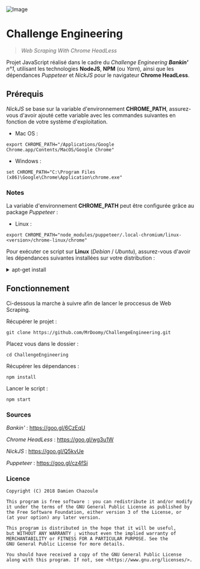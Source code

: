 ![Image](https://raw.githubusercontent.com/MrDoomy/ChallengeEngineering/master/img/capture.png)

# Challenge Engineering

> *Web Scraping With Chrome HeadLess*

Projet JavaScript réalisé dans le cadre du *Challenge Engineering **Bankin'** n°1*, utilisant les technologies **NodeJS**, **NPM** (ou *Yarn*), ainsi que les dépendances *Puppeteer* et *NickJS* pour le navigateur **Chrome HeadLess**.

## Prérequis

*NickJS* se base sur la variable d'environnement **CHROME_PATH**, assurez-vous d'avoir ajouté cette variable avec les commandes suivantes en fonction de votre système d'exploitation.

 - Mac OS :

```
export CHROME_PATH="/Applications/Google Chrome.app/Contents/MacOS/Google Chrome"
```

 - Windows :

```
set CHROME_PATH="C:\Program Files (x86)\Google\Chrome\Application\chrome.exe"
```

### Notes

La variable d'environnement **CHROME_PATH** peut être configurée grâce au package *Puppeteer* :

- Linux :

```
export CHROME_PATH="node_modules/puppeteer/.local-chromium/linux-<version>/chrome-linux/chrome"
```

Pour exécuter ce script sur **Linux** (*Debian* / *Ubuntu*), assurez-vous d'avoir les dépendances suivantes installées sur votre distribution :

<details>
<summary>apt-get install</summary>

```
gconf-service
libasound2
libatk1.0-0
libc6
libcairo2
libcups2
libdbus-1-3
libexpat1
libfontconfig1
libgcc1
libgconf-2-4
libgdk-pixbuf2.0-0
libglib2.0-0
libgtk-3-0
libnspr4
libpango-1.0-0
libpangocairo-1.0-0
libstdc++6
libx11-6
libx11-xcb1
libxcb1
libxcomposite1
libxcursor1
libxdamage1
libxext6
libxfixes3
libxi6
libxrandr2
libxrender1
libxss1
libxtst6
ca-certificates
fonts-liberation
libappindicator1
libnss3
lsb-release
xdg-utils
wget
```

</details>

## Fonctionnement

Ci-dessous la marche à suivre afin de lancer le proccesus de Web Scraping.

Récupérer le projet :

```
git clone https://github.com/MrDoomy/ChallengeEngineering.git
```

Placez vous dans le dossier :

```
cd ChallengeEngineering
```

Récupérer les dépendances :

```
npm install
```

Lancer le script :

```
npm start
```

### Sources

*Bankin'* : https://goo.gl/6CzEqU

*Chrome HeadLess* : https://goo.gl/wg3u1W

*NickJS* : https://goo.gl/Q5kvUe

*Puppeteer* : https://goo.gl/cz4fSi

### Licence

```
Copyright (C) 2018 Damien Chazoule

This program is free software : you can redistribute it and/or modify
it under the terms of the GNU General Public License as published by
the Free Software Foundation, either version 3 of the License, or
(at your option) any later version.

This program is distributed in the hope that it will be useful,
but WITHOUT ANY WARRANTY ; without even the implied warranty of
MERCHANTABILITY or FITNESS FOR A PARTICULAR PURPOSE. See the
GNU General Public License for more details.

You should have received a copy of the GNU General Public License
along with this program. If not, see <https://www.gnu.org/licenses/>.
```
